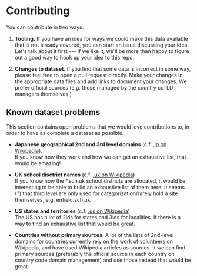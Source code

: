 Contributing
============

You can contribute in two ways:

1. **Tooling.** If you have an idea for ways we could make this data available that is not already covered, you can start an issue discussing your idea. Let's talk about it first --- if we like it, we'll be more than happy to figure out a good way to hook up your idea to this repo.

2. **Changes to dataset.** If you find that some data is incorrect in some way, please feel free to open a pull request directly. Make your changes in the appropriate data files and add links to document your changes. We prefer official sources (e.g. those managed by the country ccTLD managers themselves.)

Known dataset problems
----------------------

This section contains open problems that we would love contributions to, in order to have as complete a dataset as possible.

- **Japanese geographical 2nd and 3rd level domains** (c.f. [.jp on Wikipedia](https://en.wikipedia.org/wiki/.jp#Second_level_domains)).  
  If you know how they work and how we can get an exhaustive list, that would be amazing!

- **UK school disctrict names** (c.f. [.uk on Wikipedia](https://en.wikipedia.org/wiki/.uk#sch.uk))  
  If you know how the *.sch.uk school districts are allocated, it would be interesting to be able to build an exhaustive list of them here. It seems (?) that third level are only used for categorization/rarely hold a site themselves, e.g. enfield.sch.uk.

- **US states and territories** (c.f. [.us on Wikipedia](https://en.wikipedia.org/wiki/.us#States_and_territories))  
  The US has a lot of 2lds for states and 3lds for localities. If there is a way to find an exhaustive list that would be great.

- **Countries without primary sources**. A lot of the lists of 2nd-level domains for countries currently rely on the work of volunteers on Wikipedia, and have used Wikipedia articles as sources. It we can find primary sources (preferably the official source in each country on country code domain management) and use those instead that would be great.
